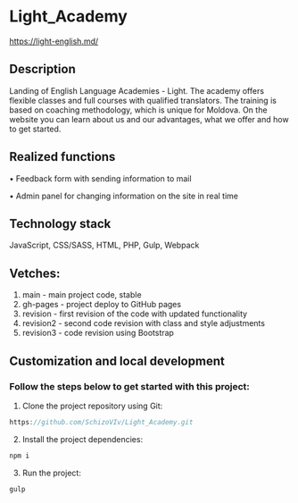 # Light_Academy

https://light-english.md/

## Description

Landing of English Language Academies - Light. The academy offers flexible classes and full courses with qualified translators. The training is based on coaching methodology, which is unique for Moldova.
On the website you can learn about us and our advantages, what we offer and how to get started. 

## Realized functions

•  Feedback form with sending information to mail

•  Admin panel for changing information on the site in real time

## Technology stack
JavaScript, CSS/SASS, HTML, PHP, Gulp, Webpack

## Vetches:
1. main - main project code, stable
2. gh-pages - project deploy to GitHub pages
3. revision - first revision of the code with updated functionality
4. revision2 - second code revision with class and style adjustments
5. revision3 - code revision using Bootstrap

## Customization and local development

### Follow the steps below to get started with this project:


1. Clone the project repository using Git:
```javascript
https://github.com/SchizoVIv/Light_Academy.git

```
2. Install the project dependencies:
```javascript
npm i

```
3. Run the project:
```javascript
gulp

```



